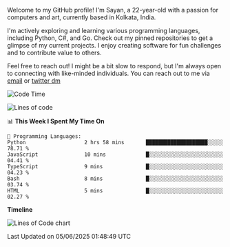 Welcome to my GitHub profile! I'm Sayan, a 22-year-old with a passion for computers and art, currently based in Kolkata, India.

I'm actively exploring and learning various programming languages, including Python, C#, and Go. Check out my pinned repositories to get a glimpse of my current projects. I enjoy creating software for fun challenges and to contribute value to others.

Feel free to reach out! I might be a bit slow to respond, but I'm always open to connecting with like-minded individuals. You can reach out to me via [email](mailto:me@sayanbiswas.in) or [twitter dm](https://twitter.com/TheDankDel)

<!--START_SECTION:waka-->
![Code Time](http://img.shields.io/badge/Code%20Time-2%2C240%20hrs%2054%20mins-blue)

![Lines of code](https://img.shields.io/badge/From%20Hello%20World%20I%27ve%20Written-9.8%20million%20lines%20of%20code-blue)

📊 **This Week I Spent My Time On** 

```text
💬 Programming Languages: 
Python                   2 hrs 58 mins       ████████████████████░░░░░   78.71 % 
JavaScript               10 mins             █░░░░░░░░░░░░░░░░░░░░░░░░   04.41 % 
TypeScript               9 mins              █░░░░░░░░░░░░░░░░░░░░░░░░   04.23 % 
Bash                     8 mins              █░░░░░░░░░░░░░░░░░░░░░░░░   03.74 % 
HTML                     5 mins              █░░░░░░░░░░░░░░░░░░░░░░░░   02.27 % 
```

**Timeline**

![Lines of Code chart](https://raw.githubusercontent.com/Dank-del/Dank-del/main/assets/bar_graph.png)


 Last Updated on 05/06/2025 01:48:49 UTC
<!--END_SECTION:waka-->

